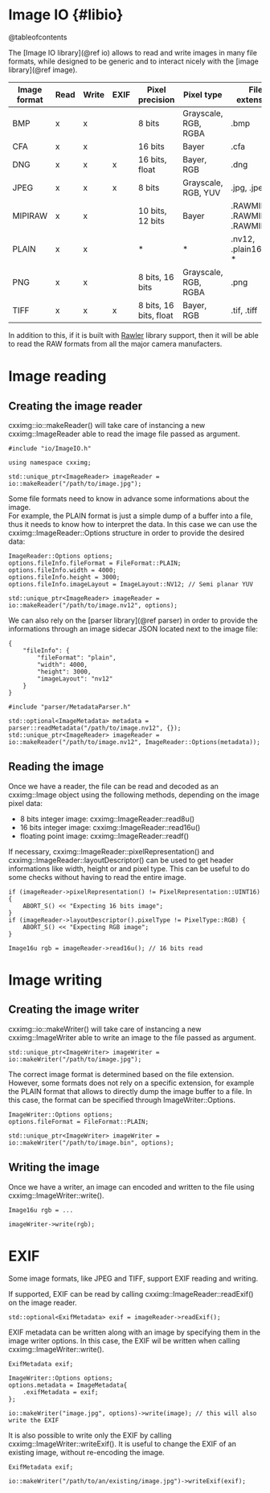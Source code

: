 Image IO {#libio}
=================

@tableofcontents

The [Image IO library](@ref io) allows to read and write images in many file formats, while designed to be generic and to interact nicely with the [image library](@ref image).

| Image format  | Read | Write | EXIF | Pixel precision        | Pixel type           | File extension                   |
|---------------|------|-------|------|------------------------|----------------------|----------------------------------|
| BMP           | x    | x     |      | 8 bits                 | Grayscale, RGB, RGBA | .bmp                             |
| CFA           | x    | x     |      | 16 bits                | Bayer                | .cfa                             |
| DNG           | x    | x     | x    | 16 bits, float         | Bayer, RGB           | .dng                             |
| JPEG          | x    | x     | x    | 8 bits                 | Grayscale, RGB, YUV  | .jpg, .jpeg                      |
| MIPIRAW       | x    | x     |      | 10 bits, 12 bits       | Bayer                | .RAWMIPI, .RAWMIPI10, .RAWMIPI12 |
| PLAIN         | x    | x     |      | *                      | *                    | .nv12, .plain16, .y8, *          |
| PNG           | x    | x     |      | 8 bits, 16 bits        | Grayscale, RGB, RGBA | .png                             |
| TIFF          | x    | x     | x    | 8 bits, 16 bits, float | Bayer, RGB           | .tif, .tiff                      |

In addition to this, if it is built with [Rawler](https://github.com/dnglab/dnglab) library support, then it will be able to read the RAW formats from all the major camera manufacters.

# Image reading

## Creating the image reader

cxximg::io::makeReader() will take care of instancing a new cxximg::ImageReader able to read the image file passed as argument.

~~~~~~~~~~~~~~~{.cpp}
#include "io/ImageIO.h"

using namespace cxximg;

std::unique_ptr<ImageReader> imageReader = io::makeReader("/path/to/image.jpg");
~~~~~~~~~~~~~~~

Some file formats need to know in advance some informations about the image.<br>
For example, the PLAIN format is just a simple dump of a buffer into a file, thus it needs to know how to interpret the data. In this case we can use the cxximg::ImageReader::Options structure in order to provide the desired data:

~~~~~~~~~~~~~~~{.cpp}
ImageReader::Options options;
options.fileInfo.fileFormat = FileFormat::PLAIN;
options.fileInfo.width = 4000;
options.fileInfo.height = 3000;
options.fileInfo.imageLayout = ImageLayout::NV12; // Semi planar YUV

std::unique_ptr<ImageReader> imageReader = io::makeReader("/path/to/image.nv12", options);
~~~~~~~~~~~~~~~

We can also rely on the [parser library](@ref parser) in order to provide the informations through an image sidecar JSON located next to the image file:

~~~~~~~~~~~~~~~{.json}
{
    "fileInfo": {
        "fileFormat": "plain",
        "width": 4000,
        "height": 3000,
        "imageLayout": "nv12"
    }
}
~~~~~~~~~~~~~~~

~~~~~~~~~~~~~~~{.cpp}
#include "parser/MetadataParser.h"

std::optional<ImageMetadata> metadata = parser::readMetadata("/path/to/image.nv12", {});
std::unique_ptr<ImageReader> imageReader = io::makeReader("/path/to/image.nv12", ImageReader::Options(metadata));
~~~~~~~~~~~~~~~

## Reading the image

Once we have a reader, the file can be read and decoded as an cxximg::Image object using the following methods, depending on the image pixel data:
* 8 bits integer image: cxximg::ImageReader::read8u()
* 16 bits integer image: cxximg::ImageReader::read16u()
* floating point image: cxximg::ImageReader::readf()

If necessary, cxximg::ImageReader::pixelRepresentation() and cxximg::ImageReader::layoutDescriptor() can be used to get header informations like width, height or and pixel type. This can be useful to do some checks without having to read the entire image.

~~~~~~~~~~~~~~~{.cpp}
if (imageReader->pixelRepresentation() != PixelRepresentation::UINT16) {
    ABORT_S() << "Expecting 16 bits image";
}
if (imageReader->layoutDescriptor().pixelType != PixelType::RGB) {
    ABORT_S() << "Expecting RGB image";
}

Image16u rgb = imageReader->read16u(); // 16 bits read
~~~~~~~~~~~~~~~

# Image writing

## Creating the image writer

cxximg::io::makeWriter() will take care of instancing a new cxximg::ImageWriter able to write an image to the file passed as argument.

~~~~~~~~~~~~~~~{.cpp}
std::unique_ptr<ImageWriter> imageWriter = io::makeWriter("/path/to/image.jpg");
~~~~~~~~~~~~~~~

The correct image format is determined based on the file extension. However, some formats does not rely on a specific extension, for example the PLAIN format that allows to directly dump the image buffer to a file. In this case, the format can be specified through ImageWriter::Options.

~~~~~~~~~~~~~~~{.cpp}
ImageWriter::Options options;
options.fileFormat = FileFormat::PLAIN;

std::unique_ptr<ImageWriter> imageWriter = io::makeWriter("/path/to/image.bin", options);
~~~~~~~~~~~~~~~

## Writing the image

Once we have a writer, an image can encoded and written to the file using cxximg::ImageWriter::write().

~~~~~~~~~~~~~~~{.cpp}
Image16u rgb = ...

imageWriter->write(rgb);
~~~~~~~~~~~~~~~

# EXIF

Some image formats, like JPEG and TIFF, support EXIF reading and writing.

If supported, EXIF can be read by calling cxximg::ImageReader::readExif() on the image reader.

~~~~~~~~~~~~~~~{.cpp}
std::optional<ExifMetadata> exif = imageReader->readExif();
~~~~~~~~~~~~~~~

EXIF metadata can be written along with an image by specifying them in the image writer options. In this case, the EXIF wil be written when calling cxximg::ImageWriter::write().

~~~~~~~~~~~~~~~{.cpp}
ExifMetadata exif;

ImageWriter::Options options;
options.metadata = ImageMetadata{
    .exifMetadata = exif;
};

io::makeWriter("image.jpg", options)->write(image); // this will also write the EXIF
~~~~~~~~~~~~~~~

It is also possible to write only the EXIF by calling cxximg::ImageWriter::writeExif(). It is useful to change the EXIF of an existing image, without re-encoding the image.

~~~~~~~~~~~~~~~{.cpp}
ExifMetadata exif;

io::makeWriter("/path/to/an/existing/image.jpg")->writeExif(exif);
~~~~~~~~~~~~~~~
